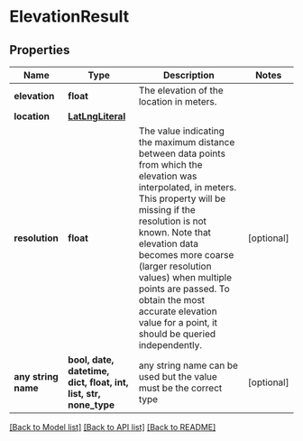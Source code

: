 # ElevationResult


## Properties
Name | Type | Description | Notes
------------ | ------------- | ------------- | -------------
**elevation** | **float** | The elevation of the location in meters. | 
**location** | [**LatLngLiteral**](LatLngLiteral.md) |  | 
**resolution** | **float** | The value indicating the maximum distance between data points from which the elevation was interpolated, in meters. This property will be missing if the resolution is not known. Note that elevation data becomes more coarse (larger resolution values) when multiple points are passed. To obtain the most accurate elevation value for a point, it should be queried independently. | [optional] 
**any string name** | **bool, date, datetime, dict, float, int, list, str, none_type** | any string name can be used but the value must be the correct type | [optional]

[[Back to Model list]](../README.md#documentation-for-models) [[Back to API list]](../README.md#documentation-for-api-endpoints) [[Back to README]](../README.md)


